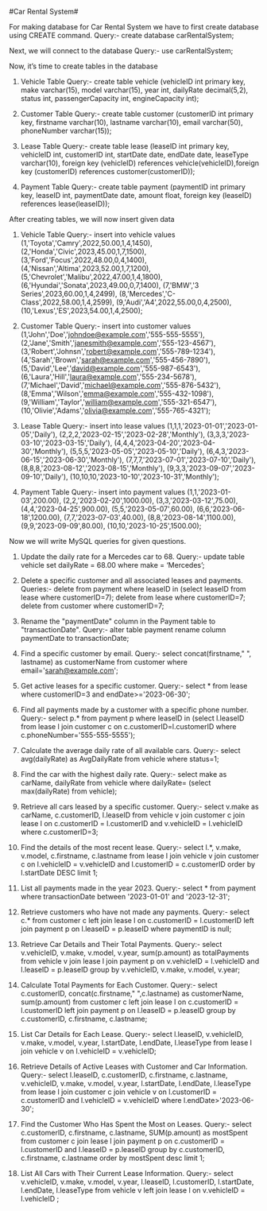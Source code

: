 #Car Rental System#

For making database for Car Rental System we have to first create database using CREATE command.
Query:- create database carRentalSystem; 
 

Next, we will connect to the database
Query:- use carRentalSystem;
 

Now, it’s time to create tables in the database
1) Vehicle Table
Query:- 
create table vehicle (vehicleID int primary key, make varchar(15), model   varchar(15),
 year int, dailyRate decimal(5,2), status int, passengerCapacity int,  engineCapacity int);
 





2) Customer Table
Query:- 
create table customer (customerID int primary key, firstname varchar(10),
 lastname varchar(10), email varchar(50), phoneNumber varchar(15));
 

3) Lease Table
Query:- 
create table lease (leaseID int primary key, vehicleID int, customerID int, startDate date, endDate date, leaseType varchar(10), foreign key (vehicleID) references vehicle(vehicleID),foreign key (customerID) references customer(customerID));
 




4) Payment Table
Query:- 
create table payment (paymentID int primary key, leaseID int, paymentDate date,
 amount float, foreign key (leaseID) references lease(leaseID));
 

After creating tables, we will now insert given data 
1) Vehicle Table
Query:-
insert into vehicle values
(1,'Toyota','Camry',2022,50.00,1,4,1450), 
(2,'Honda','Civic',2023,45.00,1,7,1500), 
(3,'Ford','Focus',2022,48.00,0,4,1400), 
(4,'Nissan','Altima',2023,52.00,1,7,1200),
(5,'Chevrolet','Malibu',2022,47.00,1,4,1800),
(6,'Hyundai','Sonata',2023,49.00,0,7,1400),
(7,'BMW','3 Series',2023,60.00,1,4,2499),
(8,'Mercedes','C-Class',2022,58.00,1,4,2599),
(9,'Audi','A4',2022,55.00,0,4,2500),
(10,'Lexus','ES',2023,54.00,1,4,2500);
 

2) Customer Table
Query:-
insert into customer values
(1,'John','Doe','johndoe@example.com','555-555-5555'),
(2,'Jane','Smith','janesmith@example.com','555-123-4567'),
(3,'Robert','Johnsn','robert@example.com','555-789-1234'),
(4,'Sarah','Brown','sarah@example.com','555-456-7890'),
(5,'David','Lee','david@example.com','555-987-6543'),
(6,'Laura','Hill','laura@example.com','555-234-5678'),
(7,'Michael','David','michael@example.com','555-876-5432'),
(8,'Emma','Wilson','emma@example.com','555-432-1098'),
(9,'William','Taylor','william@example.com','555-321-6547'),
(10,'Olivie','Adams','olivia@example.com','555-765-4321'); 
 

3) Lease Table
Query:-
insert into lease values
(1,1,1,'2023-01-01','2023-01-05','Daily'),
(2,2,2,'2023-02-15','2023-02-28','Monthly'),
(3,3,3,'2023-03-10','2023-03-15','Daily'),
(4,4,4,'2023-04-20','2023-04-30','Monthly'),
(5,5,5,'2023-05-05','2023-05-10','Daily'),
(6,4,3,'2023-06-15','2023-06-30','Monthly'),
(7,7,7,'2023-07-01','2023-07-10','Daily'),
(8,8,8,'2023-08-12','2023-08-15','Monthly'),
(9,3,3,'2023-09-07','2023-09-10','Daily'),
(10,10,10,'2023-10-10','2023-10-31','Monthly');
 

4) Payment Table
Query:- 
insert into payment values
(1,1,'2023-01-03',200.00),
(2,2,'2023-02-20',1000.00),
(3,3,'2023-03-12',75.00),
(4,4,'2023-04-25',900.00),
(5,5,'2023-05-07',60.00),
(6,6,'2023-06-18',1200.00),
(7,7,'2023-07-03',40.00),
(8,8,'2023-08-14',1100.00),
(9,9,'2023-09-09',80.00),
(10,10,'2023-10-25',1500.00);
 

Now we will write MySQL queries for given questions.
1. Update the daily rate for a Mercedes car to 68.
Query:-
update table vehicle set dailyRate = 68.00 where make = ‘Mercedes’;
 

 2. Delete a specific customer and all associated leases and payments.
Queries:-
delete from payment where leaseID in (select leaseID from lease where customerID=7);
delete from lease where customerID=7;
delete from customer where customerID=7;
   


3. Rename the "paymentDate" column in the Payment table to "transactionDate".
Query:-
alter table payment rename column paymentDate to transactionDate;
  

4. Find a specific customer by email.
Query:- 
select concat(firstname," ", lastname) as customerName  from customer where email='sarah@example.com'; 
 

5. Get active leases for a specific customer.
Query:-
select * from lease where customerID=3 and endDate>='2023-06-30'; 

6. Find all payments made by a customer with a specific phone number.
Query:-
select p.* from payment p where leaseID in (select l.leaseID from lease l join customer c on c.customerID=l.customerID where c.phoneNumber='555-555-5555'); 
 

7. Calculate the average daily rate of all available cars.
Query:-
select avg(dailyRate) as AvgDailyRate  from vehicle where status=1;
 

8. Find the car with the highest daily rate.
Query:-
select make as carName, dailyRate  from vehicle where dailyRate= (select max(dailyRate) from vehicle);
 


9. Retrieve all cars leased by a specific customer.
Query:-
select v.make as carName, c.customerID, l.leaseID from vehicle v join customer c join lease l on c.customerID = l.customerID and v.vehicleID = l.vehicleID where c.customerID=3;
 

10. Find the details of the most recent lease.
Query:- 
select l.*, v.make, v.model, c.firstname, c.lastname from lease l join vehicle v join customer c on l.vehicleID = v.vehicleID and l.customerID = c.customerID order by l.startDate DESC limit 1;
 

11. List all payments made in the year 2023.
Query:-
select * from payment where transactionDate between '2023-01-01' and '2023-12-31';
 




12. Retrieve customers who have not made any payments.
Query:-
select c.* from customer c left join lease l on c.customerID = l.customerID left join payment p on l.leaseID = p.leaseID where paymentID is null;
 

13. Retrieve Car Details and Their Total Payments.
Query:- 
select v.vehicleID, v.make, v.model, v.year, sum(p.amount) as totalPayments  from vehicle v join lease l join payment p on v.vehicleID = l.vehicleID and l.leaseID = p.leaseID group by v.vehicleID, v.make, v.model, v.year;
 
14. Calculate Total Payments for Each Customer.
Query:- 
select c.customerID, concat(c.firstname," ",c.lastname) as customerName, sum(p.amount) from customer c left join lease l on c.customerID = l.customerID left join payment p on l.leaseID = p.leaseID group by c.customerID, c.firstname, c.lastname;
 
15. List Car Details for Each Lease.
Query:- 
select l.leaseID, v.vehicleID, v.make, v.model, v.year, l.startDate, l.endDate, l.leaseType from lease l join vehicle v on l.vehicleID = v.vehicleID;
 

16. Retrieve Details of Active Leases with Customer and Car Information.
Query:-
select l.leaseID, c.customerID, c.firstname, c.lastname,  v.vehicleID, v.make, v.model, v.year, l.startDate, l.endDate, l.leaseType from lease l join customer c join vehicle v on l.customerID = c.customerID and l.vehicleID = v.vehicleID where l.endDate>'2023-06-30';  
 

17. Find the Customer Who Has Spent the Most on Leases.
Query:-
select c.customerID, c.firstname, c.lastname, SUM(p.amount) as mostSpent from customer c join lease l join payment p on c.customerID = l.customerID and l.leaseID = p.leaseID group by c.customerID, c.firstname, c.lastname order by mostSpent desc limit 1;
 

18. List All Cars with Their Current Lease Information.
Query:- 
select v.vehicleID, v.make, v.model, v.year, l.leaseID, l.customerID, l.startDate, l.endDate, l.leaseType from vehicle v left join lease l on v.vehicleID = l.vehicleID ;
 

